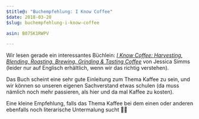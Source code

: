 ```yaml
---
$title@: "Buchempfehlung: I Know Coffee"
$date: 2018-03-20
$slug: buchempfehlung-i-know-coffee

asin: B075K1RWPV 

---
```

Wir lesen gerade ein interessantes Büchlein: [_I Know Coffee: Harvesting, Blending, Roasting, Brewing, Grinding & Tasting Coffee_](https://www.amazon.de/dp/B075K1RWPV/?tag=hhk-21) von Jessica Simms (leider nur auf Englisch erhältlich, wenn wir das richtig verstehen).

Das Buch scheint eine sehr gute Einleitung zum Thema Kaffee zu sein, und wir können so unseren eigenen Sachverstand etwas schulen (da muss nämlich noch mehr passieren, als hier und da mal Kaffee zu kosten).

Eine kleine Empfehlung, falls das Thema Kaffee bei dem einen oder anderen ebenfalls noch literarische Untermalung sucht 🙋‍♂️  